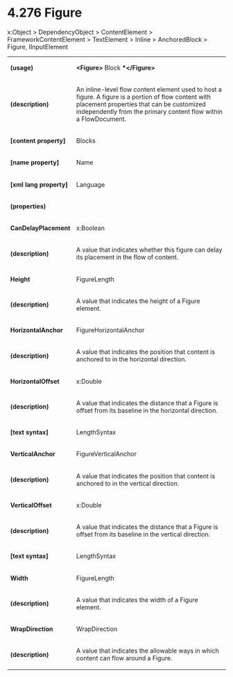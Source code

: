 <html dir="LTR" xmlns:mshelp="http://msdn.microsoft.com/mshelp" xmlns:ddue="http://ddue.schemas.microsoft.com/authoring/2003/5" xmlns:xlink="http://www.w3.org/1999/xlink" xmlns:tool="http://www.microsoft.com/tooltip"><body><input type="hidden" id="userDataCache" class="userDataStyle"><input type="hidden" id="hiddenScrollOffset"><img id="dropDownImage" style="display:none; height:0; width:0;" src="../local/drpdown.gif"><img id="dropDownHoverImage" style="display:none; height:0; width:0;" src="../local/drpdown_orange.gif"><img id="collapseImage" style="display:none; height:0; width:0;" src="../local/collapse.gif"><img id="expandImage" style="display:none; height:0; width:0;" src="../local/exp.gif"><img id="collapseAllImage" style="display:none; height:0; width:0;" src="../local/collall.gif"><img id="expandAllImage" style="display:none; height:0; width:0;" src="../local/expall.gif"><img id="copyImage" style="display:none; height:0; width:0;" src="../local/copycode.gif"><img id="copyHoverImage" style="display:none; height:0; width:0;" src="../local/copycodeHighlight.gif"><div id="header"><h1 class="heading">4.276 Figure</h1></div><div id="mainSection"><div id="mainBody"><div id="allHistory" class="saveHistory" onsave="saveAll()" onload="loadAll()"></div>




<p xmlns:wsd="http://wsdev.schemas.microsoft.com/authoring/2008/2" xmlns:msxsl="urn:schemas-microsoft-com:xslt" xmlns:script="urn:script" xmlns:build="urn:build">
<div id="sectionSection0" class="section" name="collapseableSection"><content xmlns="http://ddue.schemas.microsoft.com/authoring/2003/5" xmlns:wsd="http://wsdev.schemas.microsoft.com/authoring/2008/2" xmlns:msxsl="urn:schemas-microsoft-com:xslt" xmlns:script="urn:script" xmlns:build="urn:build">
				</content></div><div id="sectionSection1" class="section" name="collapseableSection"><content xmlns="http://ddue.schemas.microsoft.com/authoring/2003/5" xmlns:wsd="http://wsdev.schemas.microsoft.com/authoring/2008/2" xmlns:msxsl="urn:schemas-microsoft-com:xslt" xmlns:script="urn:script" xmlns:build="urn:build">
					<p xmlns="">
						<mshelp:link keywords="7badce03-ceb8-4865-86e1-32354d3d3a43" tabindex="0">x:Object</mshelp:link> &gt; <mshelp:link keywords="1ace14c9-325e-437c-b16d-27614f062f42" tabindex="0">DependencyObject</mshelp:link> &gt; <mshelp:link keywords="528cd481-9fb2-4187-a0af-099f6217e98a" tabindex="0">ContentElement</mshelp:link> &gt; <mshelp:link keywords="1ccb2f40-5b5c-44c2-850d-38e2f1a657bc" tabindex="0">FrameworkContentElement</mshelp:link> &gt; <mshelp:link keywords="f8f523f1-84e6-4687-9be0-487f05479f32" tabindex="0">TextElement</mshelp:link> &gt; <mshelp:link keywords="25695a67-6bb7-4730-8d67-9ebaa2ef913c" tabindex="0">Inline</mshelp:link> &gt; <mshelp:link keywords="03556e34-470a-4f98-a2e5-40834360a600" tabindex="0">AnchoredBlock</mshelp:link> &gt; Figure, <mshelp:link keywords="6424ffc8-2703-41c5-9002-c08546d70f56" tabindex="0">IInputElement</mshelp:link></p>
					<p xmlns=""><b></b></p><table class="ProtocolAuthoredTable" xmlns=""><tr>
								<td>
									<p>
										<b>(usage)</b>
									</p>
								</td>
								<td>
									<p>
										<b>&lt;Figure&gt;</b>
										<mshelp:link keywords="e5df15ad-663d-4d52-ab82-3cef2c48f69e" tabindex="0">Block</mshelp:link>
										<b>*&lt;/Figure&gt;</b>
									</p>
								</td>
							</tr><tr>
							<td>
								<p>
									<b>(description)</b>
								</p>
							</td>
							<td>
								<p>An inline-level flow content element used to host a figure. A figure is a portion of flow content with placement properties that can be customized independently from the primary content flow within a FlowDocument.</p>
							</td>
						</tr><tr>
							<td>
								<p>
									<b>[content property]</b>
								</p>
							</td>
							<td>
								<p>Blocks</p>
							</td>
						</tr><tr>
							<td>
								<p>
									<b>[name property]</b>
								</p>
							</td>
							<td>
								<p>Name</p>
							</td>
						</tr><tr>
							<td>
								<p>
									<b>[xml lang property]</b>
								</p>
							</td>
							<td>
								<p>Language</p>
							</td>
						</tr><tr>
							<td>
								<p>
									<b>(properties)</b>
								</p>
							</td>
							<td>
							</td>
						</tr><tr>
							<td>
								<p>
									<b>CanDelayPlacement</b>
								</p>
							</td>
							<td>
								<p>
									<mshelp:link keywords="6bd7197b-026f-4b3a-9744-51aaaa6afaa5" tabindex="0">x:Boolean</mshelp:link>
								</p>
							</td>
						</tr><tr>
							<td>
								<p>
									<b>(description)</b>
								</p>
							</td>
							<td>
								<p>A value that indicates whether this figure can delay its placement in the flow of content.</p>
							</td>
						</tr><tr>
							<td>
								<p>
									<b>Height</b>
								</p>
							</td>
							<td>
								<p>
									<mshelp:link keywords="a5b3067d-a311-4c94-895f-32b0b9b992ad" tabindex="0">FigureLength</mshelp:link>
								</p>
							</td>
						</tr><tr>
							<td>
								<p>
									<b>(description)</b>
								</p>
							</td>
							<td>
								<p>A value that indicates the height of a Figure element.</p>
							</td>
						</tr><tr>
							<td>
								<p>
									<b>HorizontalAnchor</b>
								</p>
							</td>
							<td>
								<p>
									<mshelp:link keywords="aece9806-bb4b-4d85-8f10-70c3ee0bd654" tabindex="0">FigureHorizontalAnchor</mshelp:link>
								</p>
							</td>
						</tr><tr>
							<td>
								<p>
									<b>(description)</b>
								</p>
							</td>
							<td>
								<p>A value that indicates the position that content is anchored to in the horizontal direction.</p>
							</td>
						</tr><tr>
							<td>
								<p>
									<b>HorizontalOffset</b>
								</p>
							</td>
							<td>
								<p>
									<mshelp:link keywords="c93e33d3-4df2-4b32-99a5-b888bb06634a" tabindex="0">x:Double</mshelp:link>
								</p>
							</td>
						</tr><tr>
							<td>
								<p>
									<b>(description)</b>
								</p>
							</td>
							<td>
								<p>A value that indicates the distance that a Figure is offset from its baseline in the horizontal direction.</p>
							</td>
						</tr><tr>
							<td>
								<p>
									<b>[text syntax]</b>
								</p>
							</td>
							<td>
								<p>
									<mshelp:link keywords="67c771dd-4990-41ad-948e-a3811f9d93b7" tabindex="0">LengthSyntax</mshelp:link>
								</p>
							</td>
						</tr><tr>
							<td>
								<p>
									<b>VerticalAnchor</b>
								</p>
							</td>
							<td>
								<p>
									<mshelp:link keywords="b5d720eb-25d7-48ee-8849-4cb3f4647be6" tabindex="0">FigureVerticalAnchor</mshelp:link>
								</p>
							</td>
						</tr><tr>
							<td>
								<p>
									<b>(description)</b>
								</p>
							</td>
							<td>
								<p>A value that indicates the position that content is anchored to in the vertical direction.</p>
							</td>
						</tr><tr>
							<td>
								<p>
									<b>VerticalOffset</b>
								</p>
							</td>
							<td>
								<p>
									<mshelp:link keywords="c93e33d3-4df2-4b32-99a5-b888bb06634a" tabindex="0">x:Double</mshelp:link>
								</p>
							</td>
						</tr><tr>
							<td>
								<p>
									<b>(description)</b>
								</p>
							</td>
							<td>
								<p>A value that indicates the distance that a Figure is offset from its baseline in the vertical direction.</p>
							</td>
						</tr><tr>
							<td>
								<p>
									<b>[text syntax]</b>
								</p>
							</td>
							<td>
								<p>
									<mshelp:link keywords="67c771dd-4990-41ad-948e-a3811f9d93b7" tabindex="0">LengthSyntax</mshelp:link>
								</p>
							</td>
						</tr><tr>
							<td>
								<p>
									<b>Width</b>
								</p>
							</td>
							<td>
								<p>
									<mshelp:link keywords="a5b3067d-a311-4c94-895f-32b0b9b992ad" tabindex="0">FigureLength</mshelp:link>
								</p>
							</td>
						</tr><tr>
							<td>
								<p>
									<b>(description)</b>
								</p>
							</td>
							<td>
								<p>A value that indicates the width of a Figure element.</p>
							</td>
						</tr><tr>
							<td>
								<p>
									<b>WrapDirection</b>
								</p>
							</td>
							<td>
								<p>
									<mshelp:link keywords="7b262aab-07dd-4309-84d5-ed5bee9a3d09" tabindex="0">WrapDirection</mshelp:link>
								</p>
							</td>
						</tr><tr>
							<td>
								<p>
									<b>(description)</b>
								</p>
							</td>
							<td>
								<p>A value that indicates the allowable ways in which content can flow around a Figure.</p>
							</td>
						</tr></table>
				</content></div><!--[if gte IE 5]>
			<tool:tip element="languageFilterToolTip" avoidmouse="false"/>
		<![endif]--></div><a name="feedback"></a><span></span></div></body></html>